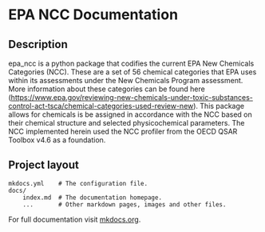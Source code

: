 # EPA NCC Documentation

## Description

epa_ncc is a python package that codifies the current EPA New Chemicals Categories (NCC). These are a set of 56 chemical categories that EPA uses within its assessments under the New Chemicals Program assessment. More information about these categories can be found here (https://www.epa.gov/reviewing-new-chemicals-under-toxic-substances-control-act-tsca/chemical-categories-used-review-new).
This package allows for chemicals is be assigned in accordance with the NCC based on their chemical structure and selected physicochemical parameters. The NCC implemented herein used the NCC profiler from the OECD QSAR Toolbox v4.6 as a foundation. 

## Project layout

    mkdocs.yml    # The configuration file.
    docs/
        index.md  # The documentation homepage.
        ...       # Other markdown pages, images and other files.





For full documentation visit [mkdocs.org](https://www.mkdocs.org).
